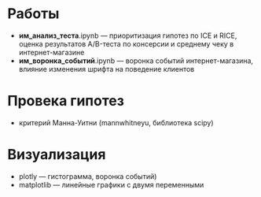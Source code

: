 # Работы
 * **им_анализ_теста**.ipynb — приоритизация гипотез по ICE и RICE, оценка результатов A/B-теста по консерсии и среднему чеку в интернет-магазине
 * **им_воронка_событий**.ipynb — воронка событий интернет-магазина, влияние изменения шрифта на поведение клиентов
# Провека гипотез 
 * критерий Манна-Уитни (mannwhitneyu, библиотека scipy)
# Визуализация
 * plotly — гистограмма, воронка событий)
 * matplotlib — линейные графики с двумя переменными
